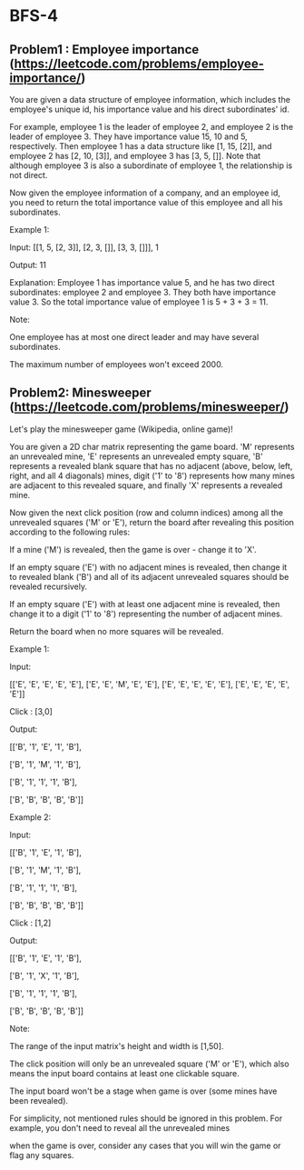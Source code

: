 # BFS-4

## Problem1 : Employee importance (https://leetcode.com/problems/employee-importance/)

You are given a data structure of employee information, which includes the employee's unique id, his importance value and his direct subordinates' id.

For example, employee 1 is the leader of employee 2, and employee 2 is the leader of employee 3. They have importance value 15, 10 and 5, respectively. Then employee 1 has a data structure like [1, 15, [2]], and employee 2 has [2, 10, [3]], and employee 3 has [3, 5, []]. Note that although employee 3 is also a subordinate of employee 1, the relationship is not direct.

Now given the employee information of a company, and an employee id, you need to return the total importance value of this employee and all his subordinates.

Example 1:

Input: [[1, 5, [2, 3]], [2, 3, []], [3, 3, []]], 1

Output: 11

Explanation:
Employee 1 has importance value 5, and he has two direct subordinates: employee 2 and employee 3. They both have importance value 3. So the total importance value of employee 1 is 5 + 3 + 3 = 11.
 

Note:

One employee has at most one direct leader and may have several subordinates.

The maximum number of employees won't exceed 2000.

## Problem2: Minesweeper (https://leetcode.com/problems/minesweeper/)

Let's play the minesweeper game (Wikipedia, online game)!

You are given a 2D char matrix representing the game board. 'M' represents an unrevealed mine, 'E' represents an unrevealed empty square, 'B' represents a revealed blank square that has no adjacent (above, below, left, right, and all 4 diagonals) mines, digit ('1' to '8') represents how many mines are adjacent to this revealed square, and finally 'X' represents a revealed mine.

Now given the next click position (row and column indices) among all the unrevealed squares ('M' or 'E'), return the board after revealing this position according to the following rules:

If a mine ('M') is revealed, then the game is over - change it to 'X'.

If an empty square ('E') with no adjacent mines is revealed, then change it to revealed blank ('B') and all of its adjacent unrevealed squares should be revealed recursively.

If an empty square ('E') with at least one adjacent mine is revealed, then change it to a digit ('1' to '8') representing the number of adjacent mines.

Return the board when no more squares will be revealed.
 

Example 1:

Input: 

[['E', 'E', 'E', 'E', 'E'],
 ['E', 'E', 'M', 'E', 'E'],
 ['E', 'E', 'E', 'E', 'E'],
 ['E', 'E', 'E', 'E', 'E']]

Click : [3,0]

Output: 

[['B', '1', 'E', '1', 'B'],

['B', '1', 'M', '1', 'B'],

['B', '1', '1', '1', 'B'],

['B', 'B', 'B', 'B', 'B']]

Example 2:

Input: 

[['B', '1', 'E', '1', 'B'],

['B', '1', 'M', '1', 'B'],

['B', '1', '1', '1', 'B'],

['B', 'B', 'B', 'B', 'B']]

Click : [1,2]

Output: 

[['B', '1', 'E', '1', 'B'],

['B', '1', 'X', '1', 'B'],

['B', '1', '1', '1', 'B'],

['B', 'B', 'B', 'B', 'B']]


Note:

The range of the input matrix's height and width is [1,50].

The click position will only be an unrevealed square ('M' or 'E'), which also means the input board contains at least one clickable square.

The input board won't be a stage when game is over (some mines have been revealed).

For simplicity, not mentioned rules should be ignored in this problem. For example, you don't need to reveal all the unrevealed mines 

when the game is over, consider any cases that you will win the game or flag any squares.
